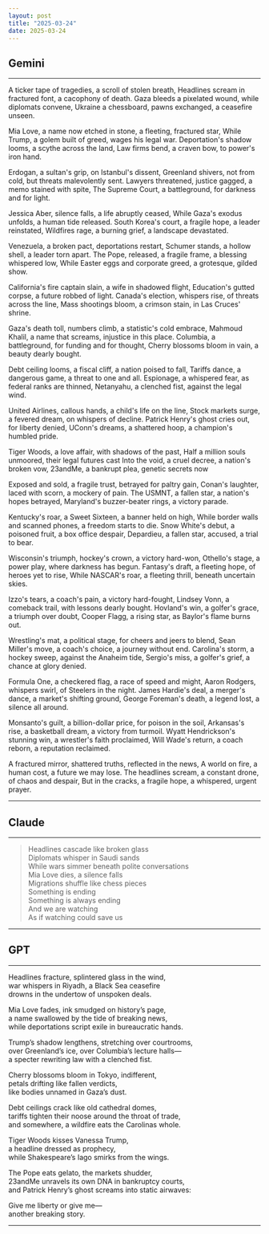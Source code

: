 ```yaml
---
layout: post
title: "2025-03-24"
date: 2025-03-24
---
```


## Gemini

*****
A ticker tape of tragedies, a scroll of stolen breath,
Headlines scream in fractured font, a cacophony of death.
Gaza bleeds a pixelated wound, while diplomats convene,
Ukraine a chessboard, pawns exchanged, a ceasefire unseen.

Mia Love, a name now etched in stone, a fleeting, fractured star,
While Trump, a golem built of greed, wages his legal war.
Deportation's shadow looms, a scythe across the land,
Law firms bend, a craven bow, to power's iron hand.

Erdogan, a sultan's grip, on Istanbul's dissent,
Greenland shivers, not from cold, but threats malevolently sent.
Lawyers threatened, justice gagged, a memo stained with spite,
The Supreme Court, a battleground, for darkness and for light.

Jessica Aber, silence falls, a life abruptly ceased,
While Gaza's exodus unfolds, a human tide released.
South Korea's court, a fragile hope, a leader reinstated,
Wildfires rage, a burning grief, a landscape devastated.

Venezuela, a broken pact, deportations restart,
Schumer stands, a hollow shell, a leader torn apart.
The Pope, released, a fragile frame, a blessing whispered low,
While Easter eggs and corporate greed, a grotesque, gilded show.

California's fire captain slain, a wife in shadowed flight,
Education's gutted corpse, a future robbed of light.
Canada's election, whispers rise, of threats across the line,
Mass shootings bloom, a crimson stain, in Las Cruces' shrine.

Gaza's death toll, numbers climb, a statistic's cold embrace,
Mahmoud Khalil, a name that screams, injustice in this place.
Columbia, a battleground, for funding and for thought,
Cherry blossoms bloom in vain, a beauty dearly bought.

Debt ceiling looms, a fiscal cliff, a nation poised to fall,
Tariffs dance, a dangerous game, a threat to one and all.
Espionage, a whispered fear, as federal ranks are thinned,
Netanyahu, a clenched fist, against the legal wind.

United Airlines, callous hands, a child's life on the line,
Stock markets surge, a fevered dream, on whispers of decline.
Patrick Henry's ghost cries out, for liberty denied,
UConn's dreams, a shattered hoop, a champion's humbled pride.

Tiger Woods, a love affair, with shadows of the past,
Half a million souls unmoored, their legal futures cast
Into the void, a cruel decree, a nation's broken vow,
23andMe, a bankrupt plea, genetic secrets now

Exposed and sold, a fragile trust, betrayed for paltry gain,
Conan's laughter, laced with scorn, a mockery of pain.
The USMNT, a fallen star, a nation's hopes betrayed,
Maryland's buzzer-beater rings, a victory parade.

Kentucky's roar, a Sweet Sixteen, a banner held on high,
While border walls and scanned phones, a freedom starts to die.
Snow White's debut, a poisoned fruit, a box office despair,
Depardieu, a fallen star, accused, a trial to bear.

Wisconsin's triumph, hockey's crown, a victory hard-won,
Othello's stage, a power play, where darkness has begun.
Fantasy's draft, a fleeting hope, of heroes yet to rise,
While NASCAR's roar, a fleeting thrill, beneath uncertain skies.

Izzo's tears, a coach's pain, a victory hard-fought,
Lindsey Vonn, a comeback trail, with lessons dearly bought.
Hovland's win, a golfer's grace, a triumph over doubt,
Cooper Flagg, a rising star, as Baylor's flame burns out.

Wrestling's mat, a political stage, for cheers and jeers to blend,
Sean Miller's move, a coach's choice, a journey without end.
Carolina's storm, a hockey sweep, against the Anaheim tide,
Sergio's miss, a golfer's grief, a chance at glory denied.

Formula One, a checkered flag, a race of speed and might,
Aaron Rodgers, whispers swirl, of Steelers in the night.
James Hardie's deal, a merger's dance, a market's shifting ground,
George Foreman's death, a legend lost, a silence all around.

Monsanto's guilt, a billion-dollar price, for poison in the soil,
Arkansas's rise, a basketball dream, a victory from turmoil.
Wyatt Hendrickson's stunning win, a wrestler's faith proclaimed,
Will Wade's return, a coach reborn, a reputation reclaimed.

A fractured mirror, shattered truths, reflected in the news,
A world on fire, a human cost, a future we may lose.
The headlines scream, a constant drone, of chaos and despair,
But in the cracks, a fragile hope, a whispered, urgent prayer.
*****

## Claude

*****
> Headlines cascade like broken glass  
> Diplomats whisper in Saudi sands  
> While wars simmer beneath polite conversations  
> Mia Love dies, a silence falls  
> Migrations shuffle like chess pieces  
> Something is ending  
> Something is always ending  
> And we are watching  
> As if watching could save us  
*****

## GPT

*****  
Headlines fracture, splintered glass in the wind,  
war whispers in Riyadh, a Black Sea ceasefire  
drowns in the undertow of unspoken deals.  

Mia Love fades, ink smudged on history’s page,  
a name swallowed by the tide of breaking news,  
while deportations script exile in bureaucratic hands.  

Trump’s shadow lengthens, stretching over courtrooms,  
over Greenland’s ice, over Columbia’s lecture halls—  
a specter rewriting law with a clenched fist.  

Cherry blossoms bloom in Tokyo, indifferent,  
petals drifting like fallen verdicts,  
like bodies unnamed in Gaza’s dust.  

Debt ceilings crack like old cathedral domes,  
tariffs tighten their noose around the throat of trade,  
and somewhere, a wildfire eats the Carolinas whole.  

Tiger Woods kisses Vanessa Trump,  
a headline dressed as prophecy,  
while Shakespeare’s Iago smirks from the wings.  

The Pope eats gelato, the markets shudder,  
23andMe unravels its own DNA in bankruptcy courts,  
and Patrick Henry’s ghost screams into static airwaves:  

Give me liberty or give me—  
another breaking story.  
*****
